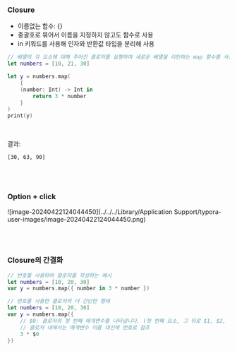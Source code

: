 ### Closure

- 이름없는 함수: {}
- 중괄호로 묶어서 이름을 지정하지 않고도 함수로 사용
- in 키워드를 사용해 인자와 반환값 타입을 분리해 사용

```swift
// 배열의 각 요소에 대해 주어진 클로저를 실행하여 새로운 배열을 리턴하는 map 함수를 사용하는 예시
let numbers = [10, 21, 30] 

let y = numbers.map(
	{
    (number: Int) -> Int in
		return 3 * number 
	}
)
print(y)
```

<br/>

결과:

```tex
[30, 63, 90]
```

<br/>

<br/>

### Option + click

![image-20240422124044450](../../../Library/Application Support/typora-user-images/image-20240422124044450.png)



<br/>

<br/>

### Closure의 간결화

```swift
// 번호를 사용하여 클로저를 작성하는 예시
let numbers = [10, 20, 30]
var y = numbers.map({ number in 3 * number })

// 번호를 사용한 클로저의 더 간단한 형태
let numbers = [10, 20, 30]
var y = numbers.map({
    // $0: 클로저의 첫 번째 매개변수를 나타냅니다. (첫 번째 요소, 그 뒤로 $1, $2, ...)
    // 클로저 내에서는 매개변수 이름 대신에 번호로 참조
    3 * $0
})
```



